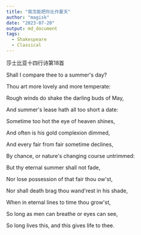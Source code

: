 ```yaml
---
title: "我怎能把你比作夏天"
author: "magisk"
date: "2023-07-20"
output: md_document
tags: 
  - Shakespeare
  - Classical
---
```


莎士比亚十四行诗第18首

<!--more-->

Shall I compare thee to a summer's day?

Thou art more lovely and more temperate:

Rough winds do shake the darling buds of May,

And summer's lease hath all too short a date:

Sometime too hot the eye of heaven shines,

And often is his gold complexion dimmed,

And every fair from fair sometime declines,

By chance, or nature's changing course untrimmed:

But thy eternal summer shall not fade,

Nor lose possession of that fair thou ow'st,

Nor shall death brag thou wand'rest in his shade,

When in eternal lines to time thou grow'st,

So long as men can breathe or eyes can see,

So long lives this, and this gives life to thee.
